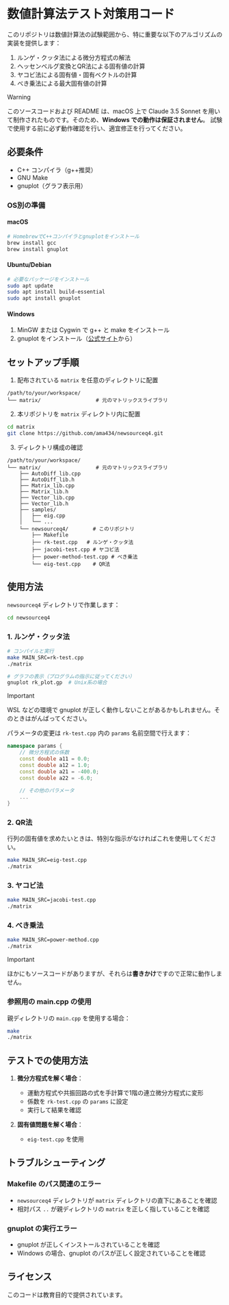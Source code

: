 # 数値計算法テスト対策用コード

このリポジトリは数値計算法の試験範囲から、特に重要な以下のアルゴリズムの実装を提供します：

1. ルンゲ・クッタ法による微分方程式の解法
2. ヘッセンベルグ変換とQR法による固有値の計算
3. ヤコビ法による固有値・固有ベクトルの計算
4. べき乗法による最大固有値の計算

> [!WARNING]
> このソースコードおよび README は、macOS 上で Claude 3.5 Sonnet を用いて制作されたものです。そのため、**Windows での動作は保証されません**。
> 試験で使用する前に必ず動作確認を行い、適宜修正を行ってください。

## 必要条件

- C++ コンパイラ（g++推奨）
- GNU Make
- gnuplot（グラフ表示用）

### OS別の準備

#### macOS
```bash
# HomebrewでC++コンパイラとgnuplotをインストール
brew install gcc
brew install gnuplot
```

#### Ubuntu/Debian
```bash
# 必要なパッケージをインストール
sudo apt update
sudo apt install build-essential
sudo apt install gnuplot
```

#### Windows
1. MinGW または Cygwin で g++ と make をインストール
2. gnuplot をインストール（[公式サイト](http://www.gnuplot.info/)から）

## セットアップ手順

1. 配布されている `matrix` を任意のディレクトリに配置
```
/path/to/your/workspace/
└── matrix/                  # 元のマトリックスライブラリ
```

2. 本リポジトリを `matrix` ディレクトリ内に配置
```bash
cd matrix
git clone https://github.com/ama434/newsourceq4.git
```

3. ディレクトリ構成の確認
```
/path/to/your/workspace/
└── matrix/                  # 元のマトリックスライブラリ
    ├── AutoDiff_lib.cpp
    ├── AutoDiff_lib.h
    ├── Matrix_lib.cpp
    ├── Matrix_lib.h
    ├── Vector_lib.cpp
    ├── Vector_lib.h
    ├── samples/
    │   ├── eig.cpp
    │   └── ...
    └── newsourceq4/        # このリポジトリ
        ├── Makefile
        ├── rk-test.cpp   # ルンゲ・クッタ法
        ├── jacobi-test.cpp # ヤコビ法
        ├── power-method-test.cpp # べき乗法
        └── eig-test.cpp    # QR法
```

## 使用方法

`newsourceq4` ディレクトリで作業します：
```bash
cd newsourceq4
```

### 1. ルンゲ・クッタ法
```bash
# コンパイルと実行
make MAIN_SRC=rk-test.cpp
./matrix

# グラフの表示（プログラムの指示に従ってください）
gnuplot rk_plot.gp  # Unix系の場合
```

> [!IMPORTANT]
> WSL などの環境で gnuplot が正しく動作しないことがあるかもしれません。そのときはがんばってください。

パラメータの変更は `rk-test.cpp` 内の `params` 名前空間で行えます：
```cpp
namespace params {
    // 微分方程式の係数
    const double a11 = 0.0;
    const double a12 = 1.0;
    const double a21 = -400.0;
    const double a22 = -6.0;
    
    // その他のパラメータ
    ...
}
```

### 2. QR法

行列の固有値を求めたいときは、特別な指示がなければこれを使用してください。

```bash
make MAIN_SRC=eig-test.cpp
./matrix
```

### 3. ヤコビ法
```bash
make MAIN_SRC=jacobi-test.cpp
./matrix
```

### 4. べき乗法
```bash
make MAIN_SRC=power-method.cpp
./matrix
```

> [!IMPORTANT]
> ほかにもソースコードがありますが、それらは**書きかけ**ですので正常に動作しません。

### 参照用の main.cpp の使用
親ディレクトリの `main.cpp` を使用する場合：
```bash
make
./matrix
```

## テストでの使用方法

1. **微分方程式を解く場合**：
   - 運動方程式や共振回路の式を手計算で1階の連立微分方程式に変形
   - 係数を `rk-test.cpp` の `params` に設定
   - 実行して結果を確認

2. **固有値問題を解く場合**：
   - `eig-test.cpp` を使用

## トラブルシューティング

### Makefile のパス関連のエラー
- `newsourceq4` ディレクトリが `matrix` ディレクトリの直下にあることを確認
- 相対パス `..` が親ディレクトリの `matrix` を正しく指していることを確認

### gnuplot の実行エラー
- gnuplot が正しくインストールされていることを確認
- Windows の場合、gnuplot のパスが正しく設定されていることを確認

## ライセンス
このコードは教育目的で提供されています。
